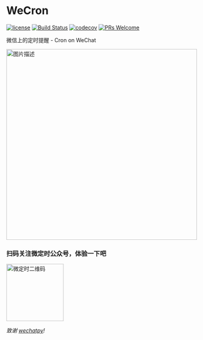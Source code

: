 # WeCron

[![license](https://img.shields.io/aur/license/yaourt.svg?style=flat-square)](https://github.com/polyrabbit/WeCron/blob/master/LICENSE)
[![Build Status](https://travis-ci.com/DHU-On-Github/wecron.svg?token=jktdEnsa36diXEBu95xL)](https://travis-ci.org/polyrabbit/WeCron)
[![codecov](https://codecov.io/gh/polyrabbit/WeCron/branch/master/graph/badge.svg)](https://codecov.io/gh/polyrabbit/WeCron)
[![PRs Welcome](https://img.shields.io/badge/PRs-welcome-brightgreen.svg)](https://github.com/polyrabbit/WeCron/pulls)

微信上的定时提醒 - Cron on WeChat

<p>
<a href="http://wecron.betacat.io" rel="nofollow" class="rich-diff-level-one">
  <img src="https://user-images.githubusercontent.com/2657334/34242455-7c9ae230-e656-11e7-8420-3da003d87ce5.jpeg" height="500" alt="图片描述" align=center />
</a>
</p>

### 扫码关注微定时公众号，体验一下吧
<p>
<a href="http://wecron.betacat.io" rel="nofollow" class="rich-diff-level-one">
  <img src="https://camo.githubusercontent.com/6f87c83d4bb324babcf1fd94751cf1ead16be13e/687474703a2f2f7778332e73696e61696d672e636e2f6d773639302f61633437323334386c793166696c646438686d677a6a323037363037366467612e6a7067" alt="微定时二维码" data-canonical-src="http://wx3.sinaimg.cn/mw690/ac472348ly1fildd8hmgzj2076076dga.jpg" height="150">
</a>
</p>

_致谢 [wechatpy](http://docs.wechatpy.org)!_
